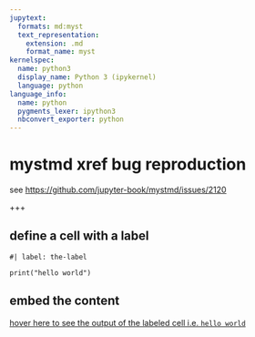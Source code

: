 ```yaml
---
jupytext:
  formats: md:myst
  text_representation:
    extension: .md
    format_name: myst
kernelspec:
  name: python3
  display_name: Python 3 (ipykernel)
  language: python
language_info:
  name: python
  pygments_lexer: ipython3
  nbconvert_exporter: python
---
```


# mystmd xref bug reproduction

see https://github.com/jupyter-book/mystmd/issues/2120

+++

## define a cell with a label

```{code-cell} ipython3
#| label: the-label

print("hello world")
```

## embed the content

[hover here to see the output of the labeled cell i.e. `hello world`](#the-label)
